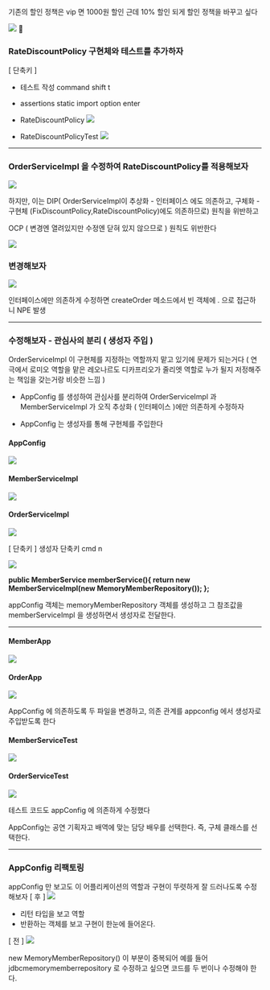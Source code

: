기존의 할인 정책은 vip 면 1000원 할인
근데
10% 할인 되게 할인 정책을 바꾸고 싶다

![](https://i.imgur.com/0Si2hiF.png)

### RateDiscountPolicy 구현체와 테스트를 추가하자

[ 단축키 ]
- 테스트 작성 command shift t
- assertions static import  option enter
  
- RateDiscountPolicy 
![](https://i.imgur.com/AoW5CRO.png)

- RateDiscountPolicyTest
![](https://i.imgur.com/6Jguz0v.png)

---
### OrderServiceImpl 을 수정하여 RateDiscountPolicy를 적용해보자

![](https://i.imgur.com/esI7Arj.png)

하지만, 이는 DIP( OrderServiceImpl이 추상화 - 인터페이스 에도 의존하고, 구체화 - 구현체 (FixDiscountPolicy,RateDiscountPolicy)에도 의존하므로) 원칙을 위반하고

OCP ( 변경엔 열려있지만 수정엔 닫혀 있지 않으므로 ) 원칙도 위반한다

![](https://i.imgur.com/kzINPn7.png)

### 변경해보자

![](https://i.imgur.com/mLRi1iW.png)

인터페이스에만 의존하게 수정하면 createOrder 메소드에서 빈 객체에 . 으로 접근하니 NPE 발생

---
### 수정해보자 - 관심사의 분리 ( 생성자 주입 )

OrderServiceImpl 이 구현체를 지정하는 역할까지 맡고 있기에 문제가 되는거다
( 연극에서 로미오 역할을 맡은 레오나르도 디카프리오가 줄리엣 역할로 누가 될지 저정해주는 책임을 갖는거랑 비슷한 느낌 )

- AppConfig 를 생성하여 관심사를 분리하여 OrderServiceImpl 과 MemberServiceImpl 가 오직 추상화 ( 인터페이스 )에만 의존하게 수정하자

- AppConfig 는 생성자를 통해 구현체를 주입한다
#### AppConfig
![](https://i.imgur.com/nKqMiIY.png)
#### MemberServiceImpl
![](https://i.imgur.com/SwPKh8x.png)
#### OrderServiceImpl
![](https://i.imgur.com/vadt17w.png)

[ 단축키 ]
생성자 단축키 cmd n


![](https://i.imgur.com/CRxOECT.png)

**public MemberService memberService(){
        return new MemberServiceImpl(new MemoryMemberRepository());
    };**

appConfig 객체는 memoryMemberRepository 객체를 생성하고 그 참조값을 memberServiceImpl 을 생성하면서 생성자로 전달한다.

---
#### MemberApp
![](https://i.imgur.com/AVD1cNH.png)
#### OrderApp
![](https://i.imgur.com/VTMTNxM.png)

AppConfig 에 의존하도록 두 파일을 변경하고, 의존 관계를 appconfig 에서 생성자로 주입받도록 한다

#### MemberServiceTest
![](https://i.imgur.com/DbTy4ef.png)
#### OrderServiceTest
![](https://i.imgur.com/P0WF02o.png)

테스트 코드도 appConfig 에 의존하게 수정했다

AppConfig는 공연 기획자고 배역에 맞는 담당 배우를 선택한다. 즉, 구체 클래스를 선택한다. 

---
### AppConfig 리팩토링

appConfig 만 보고도 이 어플리케이션의 역할과 구현이 뚜렷하게 잘 드러나도록 수정해보자
[ 후 ]
![](https://i.imgur.com/Cu7C0qY.png)

- 리턴 타입을 보고 역할
- 반환하는 객체를 보고 구현이 한눈에 들어온다.

[ 전 ]
![](https://i.imgur.com/84UPxZY.png)

new MemoryMemberRepository() 이 부분이 중복되어 예를 들어 jdbcmemorymemberrepository 로 수정하고 싶으면 코드를 두 번이나 수정해야 한다. 
